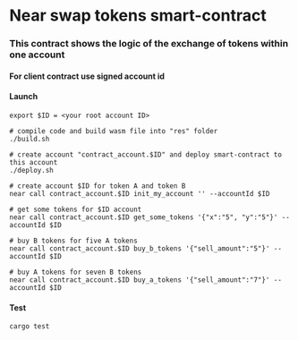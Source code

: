 # Near swap tokens smart-contract

### This contract shows the logic of the exchange of tokens within one account

#### For client contract use signed account id

#### Launch

```
export $ID = <your root account ID>

# compile code and build wasm file into "res" folder
./build.sh 

# create account "contract_account.$ID" and deploy smart-contract to this account 
./deploy.sh

# create account $ID for token A and token B
near call contract_account.$ID init_my_account '' --accountId $ID

# get some tokens for $ID account
near call contract_account.$ID get_some_tokens '{"x":"5", "y":"5"}' --accountId $ID

# buy B tokens for five A tokens
near call contract_account.$ID buy_b_tokens '{"sell_amount":"5"}' --accountId $ID

# buy A tokens for seven B tokens
near call contract_account.$ID buy_a_tokens '{"sell_amount":"7"}' --accountId $ID

```

#### Test
```
cargo test
```
